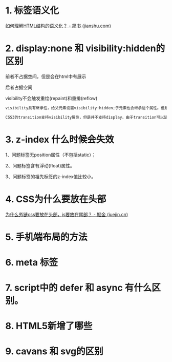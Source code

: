 # 1. 标签语义化

[如何理解HTML结构的语义化？ - 简书 (jianshu.com)](https://www.jianshu.com/p/6bc1fc059b51)

# 2. display:none 和 visibility:hidden的区别

前者不占据空间，但是会在html中有展示 

后者占据空间 

visibility不会触发重绘(repaint)和重排(reflow)

```js
visibility具有继承性，给父元素设置visibility:hidden;子元素也会继承这个属性。但是如果重新给子元素设置visibility: visible,则子元素又会显示出来。这个和display: none有着质的区别。

CSS3的transition支持visibility属性，但是并不支持display，由于transition可以延迟执行，因此可以配合visibility使用纯css实现hover延时显示效果。提高用户体验。
```

# 3.  z-index 什么时候会失效

1、问题标签无position属性（不包括static）； 

2、问题标签含有浮动(float)属性。

 3、问题标签的祖先标签的z-index值比较小。

# 4. CSS为什么要放在头部

[为什么外链css要放在头部，js要放在尾部？ - 掘金 (juejin.cn)](https://juejin.cn/post/6844904009694707725#heading-0)

# 5. 手机端布局的方法

# 6. meta 标签

# 7. script中的 defer 和 async 有什么区别。

# 8. HTML5新增了哪些

# 9. cavans 和 svg的区别








